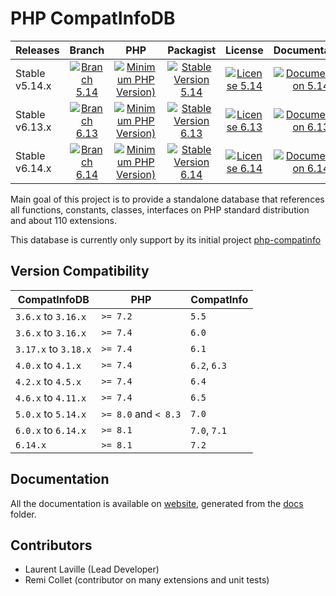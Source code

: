 <!-- markdownlint-disable MD013 -->
# PHP CompatInfoDB

| Releases       |                     Branch                     |                               PHP                               |                          Packagist                           |                      License                      |                            Documentation                            |
|:---------------|:----------------------------------------------:|:---------------------------------------------------------------:|:------------------------------------------------------------:|:-------------------------------------------------:|:-------------------------------------------------------------------:|
| Stable v5.14.x | [![Branch 5.14][Branch_514x-img]][Branch_514x] | [![Minimum PHP Version)][PHPVersion_514x-img]][PHPVersion_514x] | [![Stable Version 5.14][Packagist_514x-img]][Packagist_514x] | [![License 5.14][License_514x-img]][License_514x] | [![Documentation 5.14][Documentation_514x-img]][Documentation_514x] |
| Stable v6.13.x | [![Branch 6.13][Branch_613x-img]][Branch_613x] | [![Minimum PHP Version)][PHPVersion_613x-img]][PHPVersion_613x] | [![Stable Version 6.13][Packagist_613x-img]][Packagist_613x] | [![License 6.13][License_613x-img]][License_613x] | [![Documentation 6.13][Documentation_613x-img]][Documentation_613x] |
| Stable v6.14.x | [![Branch 6.14][Branch_614x-img]][Branch_614x] | [![Minimum PHP Version)][PHPVersion_614x-img]][PHPVersion_614x] | [![Stable Version 6.14][Packagist_614x-img]][Packagist_614x] | [![License 6.14][License_614x-img]][License_614x] | [![Documentation 6.14][Documentation_614x-img]][Documentation_614x] |

[Branch_514x-img]: https://img.shields.io/badge/branch-5.14-orange
[Branch_514x]: https://github.com/llaville/php-compatinfo-db/tree/5.14
[PHPVersion_514x-img]: https://img.shields.io/packagist/php-v/bartlett/php-compatinfo-db/5.14.0
[PHPVersion_514x]: https://www.php.net/supported-versions.php
[Packagist_514x-img]: https://img.shields.io/badge/packagist-v5.14.0-blue
[Packagist_514x]: https://packagist.org/packages/bartlett/php-compatinfo-db
[License_514x-img]: https://img.shields.io/packagist/l/bartlett/php-compatinfo-db
[License_514x]: https://github.com/llaville/php-compatinfo-db/blob/5.14/LICENSE
[Documentation_514x-img]: https://img.shields.io/badge/documentation-v5.14-green
[Documentation_514x]: https://github.com/llaville/php-compatinfo-db/tree/5.14/docs

[Branch_613x-img]: https://img.shields.io/badge/branch-6.13-orange
[Branch_613x]: https://github.com/llaville/php-compatinfo-db/tree/6.13
[PHPVersion_613x-img]: https://img.shields.io/packagist/php-v/bartlett/php-compatinfo-db/6.13.0
[PHPVersion_613x]: https://www.php.net/supported-versions.php
[Packagist_613x-img]: https://img.shields.io/badge/packagist-v6.13.2-blue
[Packagist_613x]: https://packagist.org/packages/bartlett/php-compatinfo-db
[License_613x-img]: https://img.shields.io/packagist/l/bartlett/php-compatinfo-db
[License_613x]: https://github.com/llaville/php-compatinfo-db/blob/6.13/LICENSE
[Documentation_613x-img]: https://img.shields.io/badge/documentation-v6.13-green
[Documentation_613x]: https://github.com/llaville/php-compatinfo-db/tree/6.13/docs

[Branch_614x-img]: https://img.shields.io/badge/branch-6.14-orange
[Branch_614x]: https://github.com/llaville/php-compatinfo-db/tree/6.14
[PHPVersion_614x-img]: https://img.shields.io/packagist/php-v/bartlett/php-compatinfo-db/6.14.0
[PHPVersion_614x]: https://www.php.net/supported-versions.php
[Packagist_614x-img]: https://img.shields.io/badge/packagist-v6.14.0-blue
[Packagist_614x]: https://packagist.org/packages/bartlett/php-compatinfo-db
[License_614x-img]: https://img.shields.io/packagist/l/bartlett/php-compatinfo-db
[License_614x]: https://github.com/llaville/php-compatinfo-db/blob/6.14/LICENSE
[Documentation_614x-img]: https://img.shields.io/badge/documentation-v6.14-green
[Documentation_614x]: https://github.com/llaville/php-compatinfo-db/tree/6.14/docs

Main goal of this project is to provide a standalone database that references
all functions, constants, classes, interfaces on PHP standard distribution and about 110 extensions.

This database is currently only support by its initial project [php-compatinfo](https://github.com/llaville/php-compatinfo)

## Version Compatibility

 | CompatInfoDB         | PHP                  | CompatInfo   |
 |----------------------|----------------------|--------------|
 | `3.6.x`  to `3.16.x` | `>= 7.2`             | `5.5`        |
 | `3.6.x`  to `3.16.x` | `>= 7.4`             | `6.0`        |
 | `3.17.x` to `3.18.x` | `>= 7.4`             | `6.1`        |
 | `4.0.x`  to `4.1.x`  | `>= 7.4`             | `6.2`, `6.3` |
 | `4.2.x`  to `4.5.x`  | `>= 7.4`             | `6.4`        |
 | `4.6.x`  to `4.11.x` | `>= 7.4`             | `6.5`        |
 | `5.0.x`  to `5.14.x` | `>= 8.0` and `< 8.3` | `7.0`        |
 | `6.0.x`  to `6.14.x` | `>= 8.1`             | `7.0`, `7.1` |
 | `6.14.x`             | `>= 8.1`             | `7.2`        |

## Documentation

All the documentation is available on [website](https://llaville.github.io/php-compatinfo-db/6.14),
generated from the [docs](https://github.com/llaville/php-compatinfo-db/tree/6.14/docs) folder.

## Contributors

* Laurent Laville (Lead Developer)
* Remi Collet (contributor on many extensions and unit tests)

